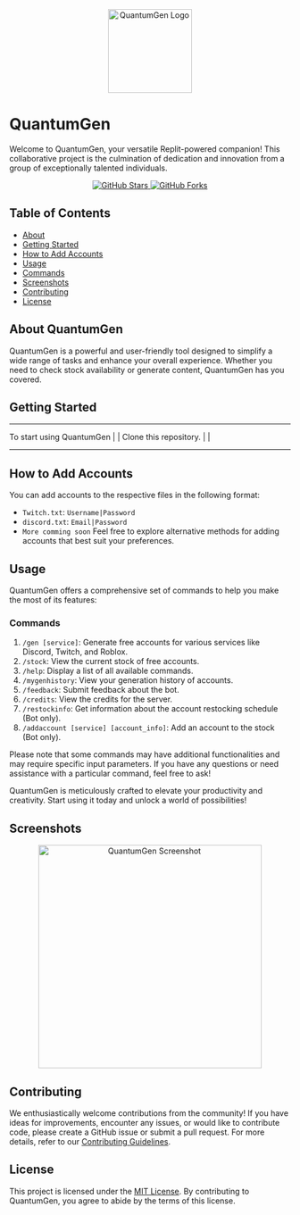 
<div align="center">
  <img src="https://cdn.discordapp.com/attachments/1159209662126751746/1159210653362425887/Untitled_design_3.png?ex=6530320c&is=651dbd0c&hm=dfc682844c1ab1a1dc9c086e4f1ee4fc51426c7cb2139cf32883d33e223221f7&" alt="QuantumGen Logo" width="150">
</div>

# QuantumGen

Welcome to QuantumGen, your versatile Replit-powered companion! This collaborative project is the culmination of dedication and innovation from a group of exceptionally talented individuals.

<div align="center">
  <a href="https://github.com/DamageCoding/QuantumGen/stargazers">
    <img src="https://img.shields.io/github/stars/DamageCoding/QuantumGen?style=for-the-badge" alt="GitHub Stars">
  </a>
  <a href="https://github.com/DamageCoding/QuantumGen/network">
    <img src="https://img.shields.io/github/forks/DamageCoding/QuantumGen?style=for-the-badge" alt="GitHub Forks">
  </a>
</div>

## Table of Contents
- [About](#about)
- [Getting Started](#getting-started)
- [How to Add Accounts](#how-to-add-accounts)
- [Usage](#usage)
- [Commands](#commands)
- [Screenshots](#screenshots)
- [Contributing](#contributing)
- [License](#license)

## About QuantumGen

QuantumGen is a powerful and user-friendly tool designed to simplify a wide range of tasks and enhance your overall experience. Whether you need to check stock availability or generate content, QuantumGen has you covered.

## Getting Started
___________________________
To start using QuantumGen |
                          |
Clone this repository.    |
                          |
___________________________
## How to Add Accounts

You can add accounts to the respective files in the following format:

- `Twitch.txt`: `Username|Password`
- `discord.txt`: `Email|Password`
- `More comming soon`
Feel free to explore alternative methods for adding accounts that best suit your preferences.

## Usage

QuantumGen offers a comprehensive set of commands to help you make the most of its features:

### Commands

1. `/gen [service]`: Generate free accounts for various services like Discord, Twitch, and Roblox.
2. `/stock`: View the current stock of free accounts.
3. `/help`: Display a list of all available commands.
4. `/mygenhistory`: View your generation history of accounts.
5. `/feedback`: Submit feedback about the bot.
6. `/credits`: View the credits for the server.
7. `/restockinfo`: Get information about the account restocking schedule (Bot only).
8. `/addaccount [service] [account_info]`: Add an account to the stock (Bot only).

Please note that some commands may have additional functionalities and may require specific input parameters. If you have any questions or need assistance with a particular command, feel free to ask!

QuantumGen is meticulously crafted to elevate your productivity and creativity. Start using it today and unlock a world of possibilities!

## Screenshots

<div align="center">
  <img src="https://cdn.discordapp.com/attachments/1152488450130452497/1152959161391398922/image.png" alt="QuantumGen Screenshot" width="400">
</div>

## Contributing

We enthusiastically welcome contributions from the community! If you have ideas for improvements, encounter any issues, or would like to contribute code, please create a GitHub issue or submit a pull request. For more details, refer to our [Contributing Guidelines](CONTRIBUTING.md).

## License

This project is licensed under the [MIT License](LICENSE). By contributing to QuantumGen, you agree to abide by the terms of this license.

